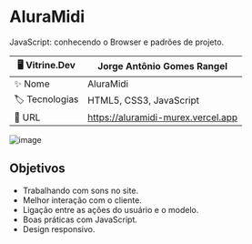 # AluraMidi

JavaScript: conhecendo o Browser e padrões de projeto.

| 🖥️ Vitrine.Dev |  Jorge Antônio Gomes Rangel   |
| -------------  | --- |
| :sparkles: Nome        | AluraMidi
| :label: Tecnologias | HTML5, CSS3, JavaScript
| :rocket: URL         | https://aluramidi-murex.vercel.app

<!-- Inserir imagem com a #vitrinedev ao final do link -->
![image](https://github.com/JorgeRangell/AluraMidi/assets/101427212/598b4a60-7dd8-439c-b877-c8c89373c9fe#vitrinedev)


## Objetivos

* Trabalhando com sons no site.
* Melhor interação com o cliente.
* Ligação entre as ações do usuário e o modelo.
* Boas práticas com JavaScript.
* Design responsivo.
